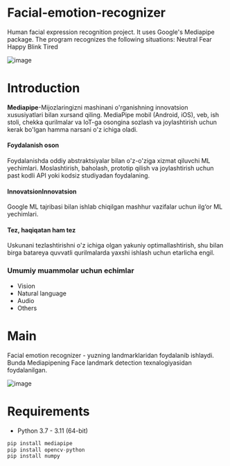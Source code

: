 # Facial-emotion-recognizer
Human facial expression recognition project. It uses Google's Mediapipe package. The program recognizes the following situations: Neutral Fear Happy Blink Tired

![image](https://github.com/Shohruhtukhtashev/Facial-emotion-recognizer/assets/87192481/ab645643-19b1-4635-9c9a-45018137cd00)

<h1>Introduction</h1>
<b><a href=https://developers.google.com/mediapipe></a>Mediapipe</b>-Mijozlaringizni mashinani o'rganishning innovatsion xususiyatlari bilan xursand qiling. MediaPipe mobil (Android, iOS), veb, ish stoli, chekka qurilmalar va IoT-ga osongina sozlash va joylashtirish uchun kerak bo'lgan hamma narsani o'z ichiga oladi.<br>

<h4> Foydalanish oson </h4>
<p>Foydalanishda oddiy abstraktsiyalar bilan o'z-o'ziga xizmat qiluvchi ML yechimlari. Moslashtirish, baholash, prototip qilish va joylashtirish uchun past kodli API yoki kodsiz studiyadan foydalaning.</p>

<h4> InnovatsionInnovatsion </h4>
<p> Google ML tajribasi bilan ishlab chiqilgan mashhur vazifalar uchun ilg‘or ML yechimlari. </p>

<h4> Tez, haqiqatan ham tez </h4>
<p> Uskunani tezlashtirishni o'z ichiga olgan yakuniy optimallashtirish, shu bilan birga batareya quvvatli qurilmalarda yaxshi ishlash uchun etarlicha engil. </p>

<h3> Umumiy muammolar uchun echimlar </h3>
<ul>
  <li>Vision</li>
  <li>Natural language</li>
  <li>Audio</li>
  <li>Others</li>
</ul>

<h1>Main</h1>
Facial emotion recognizer - yuzning landmarklaridan foydalanib ishlaydi. Bunda Mediapipening Face landmark detection texnalogiyasidan foydalanilgan.

![image](https://github.com/Shohruhtukhtashev/Facial-emotion-recognizer/assets/87192481/b22b4da2-5a19-4455-b8c3-56b618bd5b25)
# Requirements
<ul>
  <li>Python 3.7 - 3.11 (64-bit)</li>
</ul>

```py
pip install mediapipe
pip install opencv-python
pip install numpy
```
